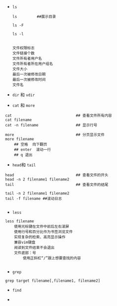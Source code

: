 - `ls`

  ```
  ls	     ##展示目录
  
  ls -F
  
  ls -l
  
  
  文件权限标志
  文件链接个数
  文件所有者用户名
  文件所有者所在用户组名
  文件大小
  最后一次被修改日期
  最后一次被修改时间
  文件名
  
  ```

  

- `dir` 和 `vdir`

- `cat` 和 `more`

```
cat   							## 查看文件所有内容
cat filename
cat -n filename 				## 显示行号

more							## 分页显示文件
more filename
	## 空格  向下翻页
	## enter  滚动一行
	## q 退出
```



- `head`和 `tail`

```shell
head							## 查看文件的开头
head -n 2 filename1 filename2
tail							## 查看文件的结尾

tail -n 2 filename1 filename2
tail -f filename ##滚动日志


```

- `less`

```
less filename
	使用光标键在文件中前后左右滚屏
	使用行号和百分比作为书签浏览文件
	实现复杂的检索、高亮显示操作
	兼容vim键盘
	阅读到文件结束不会退出
	文件底部：号
		使用正斜杠“/”跟上想要查找的内容
		
```



- `grep`

```
grep target filename[,filename1, filename2]
```



- `find`

- 
